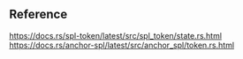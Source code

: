 ## Reference
https://docs.rs/spl-token/latest/src/spl_token/state.rs.html
https://docs.rs/anchor-spl/latest/src/anchor_spl/token.rs.html
